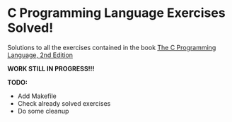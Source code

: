 C Programming Language Exercises Solved!
========================================

Solutions to all the exercises contained in the book [The C Programming Language, 2nd Edition](http://www.iups.org/media/meeting_minutes/C.pdf)

__WORK STILL IN PROGRESS!!!__

__TODO:__

- Add Makefile
- Check already solved exercises
- Do some cleanup
